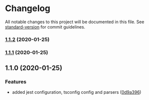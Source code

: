 # Changelog

All notable changes to this project will be documented in this file. See [standard-version](https://github.com/conventional-changelog/standard-version) for commit guidelines.

### [1.1.2](https://github.com/Nullpo/recetapp/compare/v1.1.0...v1.1.2) (2020-01-25)

### [1.1.1](https://github.com/Nullpo/recetapp/compare/v1.1.0...v1.1.1) (2020-01-25)

## 1.1.0 (2020-01-25)


### Features

* added jest configuration, tsconfig config and parsers ([0d9a396](https://github.com/Nullpo/recetapp/commit/0d9a39668b2f815be4df390146a1ca9143f4036f))
